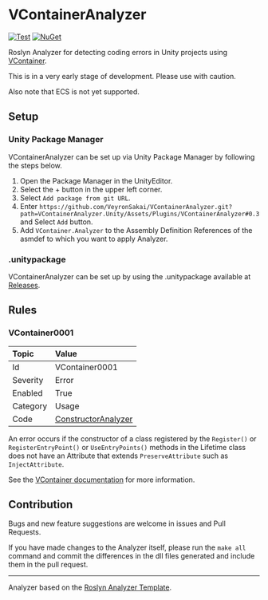 # VContainerAnalyzer

[![Test](https://github.com/VeyronSakai/VContainerAnalyzer/actions/workflows/test.yml/badge.svg)](https://github.com/VeyronSakai/VContainerAnalyzer/actions/workflows/test.yml)
[![NuGet](https://img.shields.io/nuget/v/VContainerAnalyzer.svg)](https://www.nuget.org/packages/VContainerAnalyzer/)

Roslyn Analyzer for detecting coding errors in Unity projects using [VContainer](https://github.com/hadashiA/VContainer).

This is in a very early stage of development. Please use with caution.

Also note that ECS is not yet supported.

## Setup

### Unity Package Manager

VContainerAnalyzer can be set up via Unity Package Manager by following the steps below.

1. Open the Package Manager in the UnityEditor.
2. Select the + button in the upper left corner.
3. Select `Add package from git URL`.
4. Enter `https://github.com/VeyronSakai/VContainerAnalyzer.git?path=VContainerAnalyzer.Unity/Assets/Plugins/VContainerAnalyzer#0.3` and Select `Add` button.
5. Add `VContainer.Analyzer` to the Assembly Definition References of the asmdef to which you want to apply Analyzer.

### .unitypackage

VContainerAnalyzer can be set up by using the .unitypackage available at [Releases](https://github.com/VeyronSakai/VContainerAnalyzer/releases/latest).

## Rules

### VContainer0001

| Topic    | Value                                                                                                                                        |
| :------- |:---------------------------------------------------------------------------------------------------------------------------------------------|
| Id       | VContainer0001                                                                                                                               |
| Severity | Error                                                                                                                                        |
| Enabled  | True                                                                                                                                         |
| Category | Usage                                                                                                                                        |
| Code     | [ConstructorAnalyzer](https://github.com/VeyronSakai/VContainerAnalyzer/blob/main/VContainerAnalyzer/Analyzers/ConstructorAnalyzer.cs) |

An error occurs if the constructor of a class registered by the `Register()` or `RegisterEntryPoint()` or `UseEntryPoints()` methods in the Lifetime class does not have an Attribute that extends `PreserveAttribute` such as `InjectAttribute`.

See the [VContainer documentation](https://vcontainer.hadashikick.jp/resolving/constructor-injection) for more information.

## Contribution

Bugs and new feature suggestions are welcome in issues and Pull Requests.

If you have made changes to the Analyzer itself, please run the `make all` command and commit the differences in the dll files generated and include them in the pull request.

---
Analyzer based on the [Roslyn Analyzer Template][template].

[template]: https://github.com/DeNA/RoslynAnalyzerTemplate
